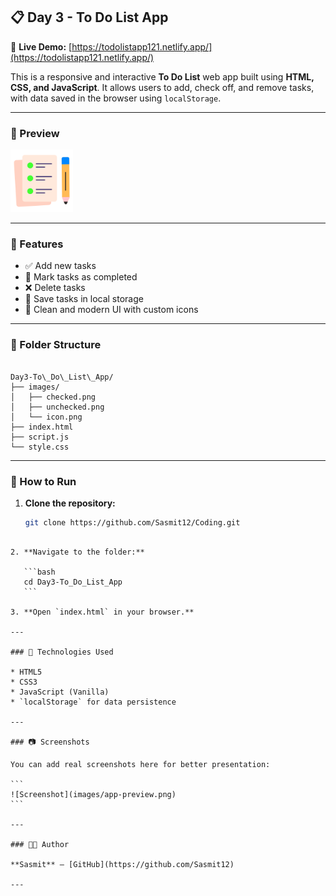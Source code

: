 ## 📋 Day 3 - To Do List App

🔗 **Live Demo:** [https://todolistapp121.netlify.app/](https://todolistapp121.netlify.app/)

This is a responsive and interactive **To Do List** web app built using **HTML, CSS, and JavaScript**. It allows users to add, check off, and remove tasks, with data saved in the browser using `localStorage`.

---

### 📸 Preview

![App Screenshot](./images/icon.png) <!-- You can replace with a real screenshot of the full app UI -->

---

### 🔧 Features

* ✅ Add new tasks  
* 📝 Mark tasks as completed  
* ❌ Delete tasks  
* 💾 Save tasks in local storage  
* 🎨 Clean and modern UI with custom icons

---

### 📁 Folder Structure

```

Day3-To\_Do\_List\_App/
├── images/
│   ├── checked.png
│   ├── unchecked.png
│   └── icon.png
├── index.html
├── script.js
└── style.css

````

---

### 🚀 How to Run

1. **Clone the repository:**

   ```bash
   git clone https://github.com/Sasmit12/Coding.git
````

2. **Navigate to the folder:**

   ```bash
   cd Day3-To_Do_List_App
   ```

3. **Open `index.html` in your browser.**

---

### 📌 Technologies Used

* HTML5
* CSS3
* JavaScript (Vanilla)
* `localStorage` for data persistence

---

### 📷 Screenshots

You can add real screenshots here for better presentation:

```
![Screenshot](images/app-preview.png)
```

---

### 🧑‍💻 Author

**Sasmit** – [GitHub](https://github.com/Sasmit12)

---
